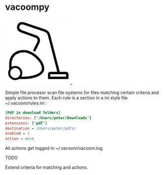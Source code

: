 # vacoompy

![Vacoom logo](https://raw.githubusercontent.com/agrana/vacoompy/master/vacuum_logo.jpg)

Simple file procesor scan file systems for files matching certain criteria and apply actions to them. 
Each rule is  a section in a ini style file ~/.vacoom/rules.ini : 

```ini
[Pdf in download folders]
directories: ['/Users/peter/Downloads']
extensions: ['pdf']
destination = /Users/peter/pdfs/
enabled = 1
action = move
```
All actions get logged in ~/.vacoom/vacoom.log

TODO

Extend criteria for matching and actions. 
